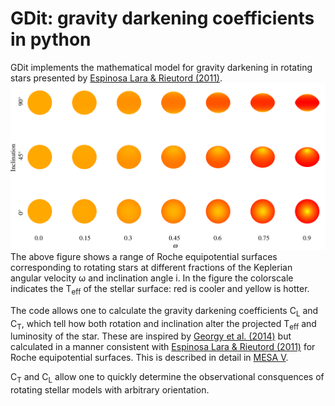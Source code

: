 # GDit: gravity darkening coefficients in python

GDit implements the mathematical model for gravity darkening in rotating stars presented by [Espinosa Lara & Rieutord (2011)](http://adsabs.harvard.edu/abs/2011A%26A...533A..43E).
![Spheroids](https://github.com/aarondotter/GDit/blob/master/plots/Roches.png)
The above figure shows a range of Roche equipotential surfaces corresponding to rotating stars at different fractions of the Keplerian angular velocity &omega; and inclination angle i. In the figure the colorscale indicates the T<sub>eff</sub> of the stellar surface: red is cooler and yellow is hotter.

The code allows one to calculate the gravity darkening coefficients C<sub>L</sub> and C<sub>T</sub>, which tell how both rotation and inclination alter the projected T<sub>eff</sub> and luminosity of the star. These are inspired by [Georgy et al. (2014)](http://adsabs.harvard.edu/abs/2014A%26A...566A..21G) but calculated in a manner consistent with [Espinosa Lara & Rieutord (2011)](http://adsabs.harvard.edu/abs/2011A%26A...533A..43E) for Roche equipotential surfaces. This is described in detail in [MESA V](http://arxiv.org).

C<sub>T</sub> and C<sub>L</sub> allow one to quickly determine the observational consquences of rotating stellar models with arbitrary orientation.
